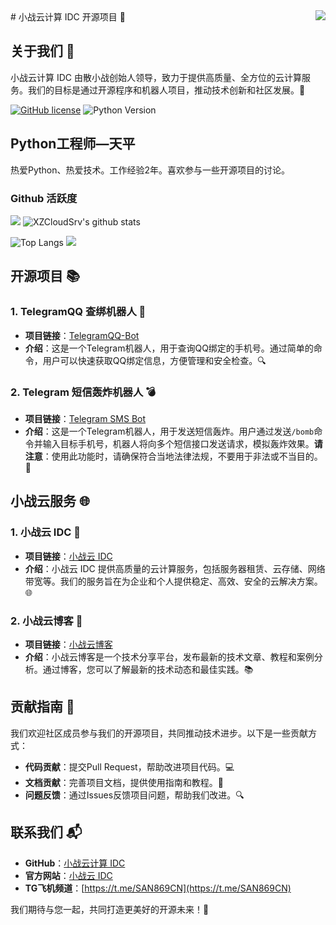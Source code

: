 <img align="right" src="https://count.getloli.com/get/@:XZCloudSrv?theme=rule34">
# 小战云计算 IDC 开源项目 🚀

## 关于我们 👋

小战云计算 IDC 由散小战创始人领导，致力于提供高质量、全方位的云计算服务。我们的目标是通过开源程序和机器人项目，推动技术创新和社区发展。🌟

[![GitHub license](https://img.shields.io/badge/license-MPL%202.0-blue.svg)](https://github.com/yourusername/yourrepository/blob/main/LICENSE)
![Python Version](https://img.shields.io/badge/python-3.9.20-blue)

## Python工程师—天平

热爱Python、热爱技术。工作经验2年。喜欢参与一些开源项目的讨论。

### Github 活跃度

[![](https://activity-graph.herokuapp.com/graph?username=XZCloudSrv&theme=dracula)](https://github.com/ashutosh00710/github-readme-activity-graph)
![XZCloudSrv's github stats](https://github-readme-stats.vercel.app/api?username=XZCloudSrv&show_icons=true&theme=vue)

![Top Langs](https://github-readme-stats.vercel.app/api/top-langs/?username=XZCloudSrv&langs_count=6)
![](https://github-readme-stats.vercel.app/api/top-langs/?username=XZCloudSrv&layout=compact&langs_count=6)

## 开源项目 📚

### 1. TelegramQQ 查绑机器人 🤖
- **项目链接**：[TelegramQQ-Bot](https://github.com/XZCloudSrv/TelegramQQ-Bot)
- **介绍**：这是一个Telegram机器人，用于查询QQ绑定的手机号。通过简单的命令，用户可以快速获取QQ绑定信息，方便管理和安全检查。🔍

### 2. Telegram 短信轰炸机器人 💣
- **项目链接**：[Telegram SMS Bot](https://github.com/XZCloudSrv/telegram-sms)
- **介绍**：这是一个Telegram机器人，用于发送短信轰炸。用户通过发送`/bomb`命令并输入目标手机号，机器人将向多个短信接口发送请求，模拟轰炸效果。**请注意**：使用此功能时，请确保符合当地法律法规，不要用于非法或不当目的。🚫

## 小战云服务 🌐

### 1. 小战云 IDC 🏢
- **项目链接**：[小战云 IDC](https://idc.79san.cn/)
- **介绍**：小战云 IDC 提供高质量的云计算服务，包括服务器租赁、云存储、网络带宽等。我们的服务旨在为企业和个人提供稳定、高效、安全的云解决方案。🌐

### 2. 小战云博客 📝
- **项目链接**：[小战云博客](https://blog.79san.cn/)
- **介绍**：小战云博客是一个技术分享平台，发布最新的技术文章、教程和案例分析。通过博客，您可以了解最新的技术动态和最佳实践。📚

## 贡献指南 🤝

我们欢迎社区成员参与我们的开源项目，共同推动技术进步。以下是一些贡献方式：
- **代码贡献**：提交Pull Request，帮助改进项目代码。💻
- **文档贡献**：完善项目文档，提供使用指南和教程。📝
- **问题反馈**：通过Issues反馈项目问题，帮助我们改进。🔍

## 联系我们 📬

- **GitHub**：[小战云计算 IDC](https://github.com/Sanxiaozhan)
- **官方网站**：[小战云 IDC](https://idc.79san.cn/)
- **TG飞机频道**：[https://t.me/SAN869CN](https://t.me/SAN869CN)

我们期待与您一起，共同打造更美好的开源未来！🎉
